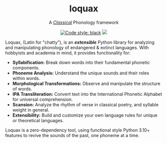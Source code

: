 <h1 align="center">loquax</h1>
<p align="center">
</p>
<p align="center">A <i><a href="https://en.wikipedia.org/wiki/Classical_antiquity" target="_blank">Classical</a></i> Phonology framework</p>
<p align="center">
  <a href="https://github.com/psf/black"><img alt="Code style: black" src="https://img.shields.io/badge/code%20style-black-000000.svg"></a>
  <a href="https://codecov.io/gh/mattlianje/loquax" >
    <img src="https://codecov.io/gh/mattlianje/loquax/branch/main/graph/badge.svg?token=EBMEFP40QL"/>
  </a>
</p>

Loquax, (Latin for "chatty"), is an _**extensible**_ Python library for analyzing and manipulating phonology of endangered & extinct languages. With hobbyists and academia in mind, it provides functionality for:

- **Syllabification:** Break down words into their fundamental phonetic components.
- **Phoneme Analysis:** Understand the unique sounds and their roles within words.
- **Morphological Transformations:** Observe and manipulate the structure of words.
- **IPA Transliteration:** Convert text into the International Phonetic Alphabet for universal comprehension.
- **Scansion:** Analyze the rhythm of verse in classical poetry, and syllable weight in general.
- **Extensibility:** Build and customize your own language rules for unique or theoretical languages.

Loquax is a zero-dependency tool, using functional style Python 3.10+ features to revive the sounds of the past, one phoneme at a time. 
